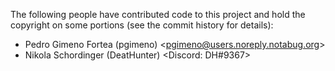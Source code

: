 The following people have contributed code to this project and hold the copyright on some portions (see the commit history for details):
* Pedro Gimeno Fortea (pgimeno) \<pgimeno@users.noreply.notabug.org\>
* Nikola Schordinger (DeatHunter) \<Discord: DH#9367\>
